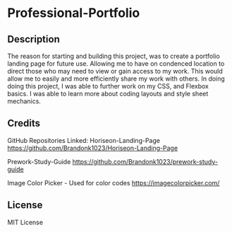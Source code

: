 # Professional-Portfolio

## Description

The reason for starting and building this project, was to create a portfolio landing page for future use.  Allowing me to have on condenced location to direct those who may need to view or gain access to my work.  This would allow me to easily and more efficiently share my work with others. In doing doing this project, I was able to further work on my CSS, and Flexbox basics.  I was able to learn more about coding layouts and style sheet mechanics.



## Credits

GitHub Repositories Linked:
Horiseon-Landing-Page
https://github.com/Brandonk1023/Horiseon-Landing-Page

Prework-Study-Guide
https://github.com/Brandonk1023/prework-study-guide


Image Color Picker - Used for color codes
https://imagecolorpicker.com/

## License

MIT License
